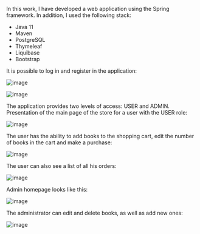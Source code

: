 In this work, I have developed a web application using the Spring framework. In addition, I used the following stack:
- Java 11
- Maven
- PostgreSQL
- Thymeleaf
- Liquibase
- Bootstrap

It is possible to log in and register in the application:

![image](https://github.com/user-attachments/assets/b3b15383-d2f0-40f7-b509-d57608ceb6f0)
 
![image](https://github.com/user-attachments/assets/c7a7eaf9-a2da-455f-a653-a3ff54df8a80)

The application provides two levels of access: USER and ADMIN. 
Presentation of the main page of the store for a user with the USER role:
 
![image](https://github.com/user-attachments/assets/a7edd7be-1285-453d-8113-f66987566e0e)

The user has the ability to add books to the shopping cart, edit the number of books in the cart and make a purchase:
 
![image](https://github.com/user-attachments/assets/53dc31d3-ce8d-4a62-a990-5c8f77d09bb7)

The user can also see a list of all his orders:
 
![image](https://github.com/user-attachments/assets/374a6562-51e7-44b4-bcb9-6e8714f67275)

Admin homepage looks like this:
 
![image](https://github.com/user-attachments/assets/42ca3b73-2add-4c5d-80f8-a0baea82561c)

The administrator can edit and delete books, as well as add new ones:
 
![image](https://github.com/user-attachments/assets/6c58e1a9-e3d0-4938-a977-dfdbbf29c5f3)

